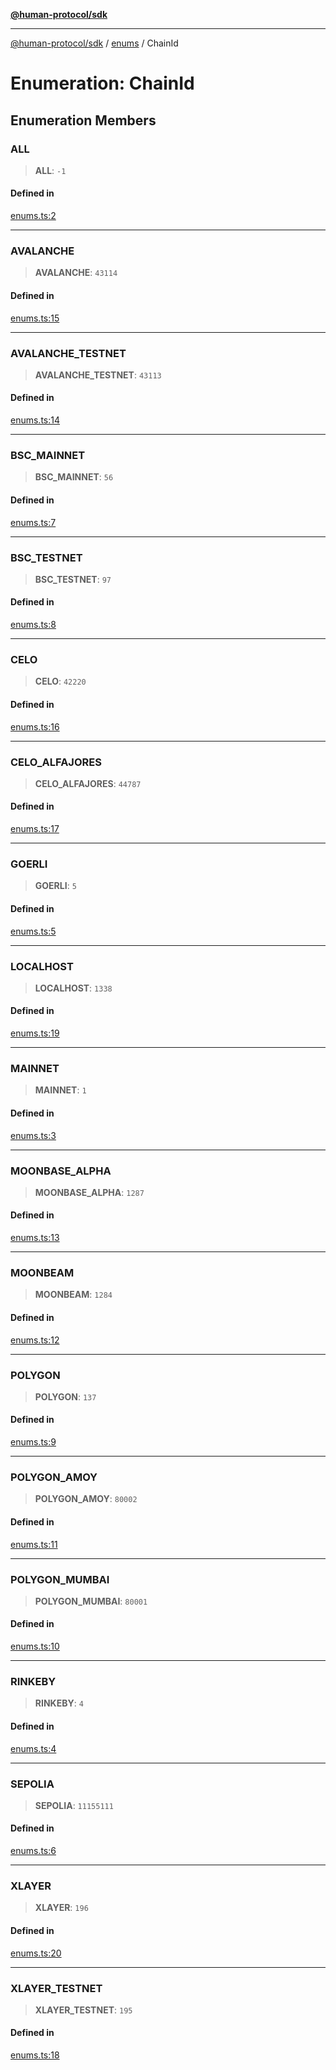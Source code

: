[**@human-protocol/sdk**](../../README.md)

***

[@human-protocol/sdk](../../modules.md) / [enums](../README.md) / ChainId

# Enumeration: ChainId

## Enumeration Members

### ALL

> **ALL**: `-1`

#### Defined in

[enums.ts:2](https://github.com/humanprotocol/human-protocol/blob/b190dc1831c2c96fe3d44fd63e915e54011e1ec8/packages/sdk/typescript/human-protocol-sdk/src/enums.ts#L2)

***

### AVALANCHE

> **AVALANCHE**: `43114`

#### Defined in

[enums.ts:15](https://github.com/humanprotocol/human-protocol/blob/b190dc1831c2c96fe3d44fd63e915e54011e1ec8/packages/sdk/typescript/human-protocol-sdk/src/enums.ts#L15)

***

### AVALANCHE\_TESTNET

> **AVALANCHE\_TESTNET**: `43113`

#### Defined in

[enums.ts:14](https://github.com/humanprotocol/human-protocol/blob/b190dc1831c2c96fe3d44fd63e915e54011e1ec8/packages/sdk/typescript/human-protocol-sdk/src/enums.ts#L14)

***

### BSC\_MAINNET

> **BSC\_MAINNET**: `56`

#### Defined in

[enums.ts:7](https://github.com/humanprotocol/human-protocol/blob/b190dc1831c2c96fe3d44fd63e915e54011e1ec8/packages/sdk/typescript/human-protocol-sdk/src/enums.ts#L7)

***

### BSC\_TESTNET

> **BSC\_TESTNET**: `97`

#### Defined in

[enums.ts:8](https://github.com/humanprotocol/human-protocol/blob/b190dc1831c2c96fe3d44fd63e915e54011e1ec8/packages/sdk/typescript/human-protocol-sdk/src/enums.ts#L8)

***

### CELO

> **CELO**: `42220`

#### Defined in

[enums.ts:16](https://github.com/humanprotocol/human-protocol/blob/b190dc1831c2c96fe3d44fd63e915e54011e1ec8/packages/sdk/typescript/human-protocol-sdk/src/enums.ts#L16)

***

### CELO\_ALFAJORES

> **CELO\_ALFAJORES**: `44787`

#### Defined in

[enums.ts:17](https://github.com/humanprotocol/human-protocol/blob/b190dc1831c2c96fe3d44fd63e915e54011e1ec8/packages/sdk/typescript/human-protocol-sdk/src/enums.ts#L17)

***

### GOERLI

> **GOERLI**: `5`

#### Defined in

[enums.ts:5](https://github.com/humanprotocol/human-protocol/blob/b190dc1831c2c96fe3d44fd63e915e54011e1ec8/packages/sdk/typescript/human-protocol-sdk/src/enums.ts#L5)

***

### LOCALHOST

> **LOCALHOST**: `1338`

#### Defined in

[enums.ts:19](https://github.com/humanprotocol/human-protocol/blob/b190dc1831c2c96fe3d44fd63e915e54011e1ec8/packages/sdk/typescript/human-protocol-sdk/src/enums.ts#L19)

***

### MAINNET

> **MAINNET**: `1`

#### Defined in

[enums.ts:3](https://github.com/humanprotocol/human-protocol/blob/b190dc1831c2c96fe3d44fd63e915e54011e1ec8/packages/sdk/typescript/human-protocol-sdk/src/enums.ts#L3)

***

### MOONBASE\_ALPHA

> **MOONBASE\_ALPHA**: `1287`

#### Defined in

[enums.ts:13](https://github.com/humanprotocol/human-protocol/blob/b190dc1831c2c96fe3d44fd63e915e54011e1ec8/packages/sdk/typescript/human-protocol-sdk/src/enums.ts#L13)

***

### MOONBEAM

> **MOONBEAM**: `1284`

#### Defined in

[enums.ts:12](https://github.com/humanprotocol/human-protocol/blob/b190dc1831c2c96fe3d44fd63e915e54011e1ec8/packages/sdk/typescript/human-protocol-sdk/src/enums.ts#L12)

***

### POLYGON

> **POLYGON**: `137`

#### Defined in

[enums.ts:9](https://github.com/humanprotocol/human-protocol/blob/b190dc1831c2c96fe3d44fd63e915e54011e1ec8/packages/sdk/typescript/human-protocol-sdk/src/enums.ts#L9)

***

### POLYGON\_AMOY

> **POLYGON\_AMOY**: `80002`

#### Defined in

[enums.ts:11](https://github.com/humanprotocol/human-protocol/blob/b190dc1831c2c96fe3d44fd63e915e54011e1ec8/packages/sdk/typescript/human-protocol-sdk/src/enums.ts#L11)

***

### POLYGON\_MUMBAI

> **POLYGON\_MUMBAI**: `80001`

#### Defined in

[enums.ts:10](https://github.com/humanprotocol/human-protocol/blob/b190dc1831c2c96fe3d44fd63e915e54011e1ec8/packages/sdk/typescript/human-protocol-sdk/src/enums.ts#L10)

***

### RINKEBY

> **RINKEBY**: `4`

#### Defined in

[enums.ts:4](https://github.com/humanprotocol/human-protocol/blob/b190dc1831c2c96fe3d44fd63e915e54011e1ec8/packages/sdk/typescript/human-protocol-sdk/src/enums.ts#L4)

***

### SEPOLIA

> **SEPOLIA**: `11155111`

#### Defined in

[enums.ts:6](https://github.com/humanprotocol/human-protocol/blob/b190dc1831c2c96fe3d44fd63e915e54011e1ec8/packages/sdk/typescript/human-protocol-sdk/src/enums.ts#L6)

***

### XLAYER

> **XLAYER**: `196`

#### Defined in

[enums.ts:20](https://github.com/humanprotocol/human-protocol/blob/b190dc1831c2c96fe3d44fd63e915e54011e1ec8/packages/sdk/typescript/human-protocol-sdk/src/enums.ts#L20)

***

### XLAYER\_TESTNET

> **XLAYER\_TESTNET**: `195`

#### Defined in

[enums.ts:18](https://github.com/humanprotocol/human-protocol/blob/b190dc1831c2c96fe3d44fd63e915e54011e1ec8/packages/sdk/typescript/human-protocol-sdk/src/enums.ts#L18)
